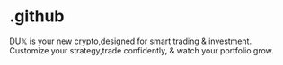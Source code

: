 # .github
DU𝕏 is your new crypto,designed for smart trading &amp; investment. Customize your strategy,trade confidently, &amp; watch your portfolio grow.
